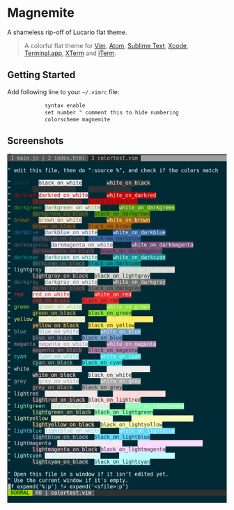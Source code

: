 # Magnemite

A shameless rip-off of Lucario flat theme.

> A colorful flat theme for [Vim](http://www.vim.org/), [Atom](https://atom.io/), [Sublime Text](http://www.sublimetext.com/3), [Xcode](https://developer.apple.com/xcode/), [Terminal.app](http://en.wikipedia.org/wiki/Terminal_%28OS_X%29), [XTerm](https://en.wikipedia.org/wiki/Xterm) and [iTerm](http://www.iterm2.com/).

## Getting Started

Add following line to your `~/.vimrc` file:

				syntax enable
				set number " comment this to hide numbering
				colorscheme magnemite

## Screenshots
![alt text](screenshots/1.png)
